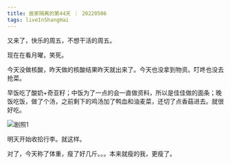```yaml
---
title: 居家隔离的第44天 ｜ 20220506
tags: liveInShangHai
---
```


又来了，快乐的周五，不想干活的周五。

现在在看月曜，笑死。

今天没做核酸，昨天做的核酸结果昨天就出来了。今天也没拿到物资。叮咚也没去抢菜。

早饭吃了酸奶+奇亚籽；中饭为了一点的会一直做资料，所以是佳佳做的面条；晚饭吃饭，做了个汤，之前剩下的鸡汤加了鸭血和油麦菜，还切了点香菇进去。就很好吃。

![剧照1](https://mikanup.github.io/assets/media/20220506_liveInShangHai_01.jpeg "剧照1")

明天开始收拾行李。就这样。

对了，今天称了体重，瘦了好几斤。。。本来就瘦的我，更瘦了。
